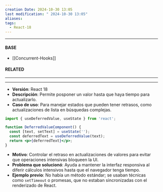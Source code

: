 ```yaml
---
creation Date: 2024-10-30 13:05
last modification: " 2024-10-30 13:05"
aliases: 
tags:
  - React-18
---
```

___
#### BASE
- [[Concurrent-Hooks]]
#### RELATED
___

___
- **Versión**: React 18
- **Descripción**: Permite posponer un valor hasta que haya tiempo para actualizarlo.
- **Caso de uso**: Para manejar estados que pueden tener retrasos, como actualizaciones de lista en búsquedas complejas.
```jsx
import { useDeferredValue, useState } from 'react';

function DeferredValueComponent() {
  const [text, setText] = useState('');
  const deferredText = useDeferredValue(text);
  return <p>{deferredText}</p>;
}
```
- **Motivo**: Controlar el retraso en actualizaciones de valores para evitar que operaciones intensivas bloqueen la UI.
- **Problema que solucionó**: Ayuda a mantener la interfaz responsiva al diferir cálculos intensivos hasta que el navegador tenga tiempo.
- **Ejemplo previo**: No había un método estándar; se usaban técnicas como `setTimeout` o promesas, que no estaban sincronizadas con el renderizado de React.
